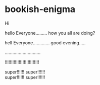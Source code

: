 # bookish-enigma
Hi

hello
Everyone.........
how you all are doing?

hell
Everyone.............
good evening.....

............................

!!!!!!!!!!!!!!!!!!!!!!!!!!!

super!!!!!! 
super!!!!!!  
super!!!!!! 
super!!!!!!